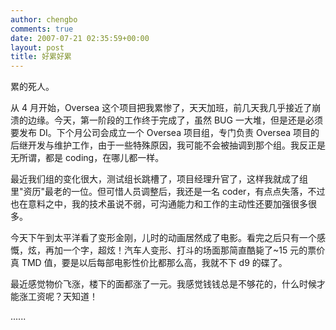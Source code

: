 ```yaml
---
author: chengbo
comments: true
date: 2007-07-21 02:35:59+00:00
layout: post
title: 好累好累
---
```


累的死人。

从 4 月开始，Oversea 这个项目把我累惨了，天天加班，前几天我几乎接近了崩溃的边缘。今天，第一阶段的工作终于完成了，虽然 BUG 一大堆，但是还是必须要发布 DI。下个月公司会成立一个 Oversea 项目组，专门负责 Oversea 项目的后继开发与维护工作，由于一些特殊原因，我可能不会被抽调到那个组。我反正是无所谓，都是 coding，在哪儿都一样。

最近我们组的变化很大，测试组长跳槽了，项目经理升官了，这样我就成了组里"资历"最老的一位。但可惜人员调整后，我还是一名 coder，有点点失落，不过也在意料之中，我的技术虽说不弱，可沟通能力和工作的主动性还要加强很多很多。

今天下午到太平洋看了变形金刚，儿时的动画居然成了电影。看完之后只有一个感慨，炫，再加一个字，超炫！汽车人变形、打斗的场面那简直酷毙了~15 元的票价真 TMD 值，要是以后每部电影性价比都那么高，我就不下 d9 的碟了。

最近感觉物价飞涨，楼下的面都涨了一元。我感觉钱钱总是不够花的，什么时候才能涨工资呢？天知道！

......
